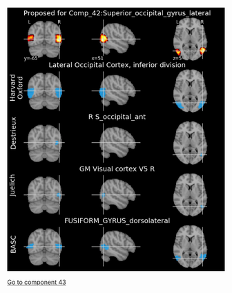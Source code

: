 ![42](preliminary/42.jpg "Component 42")

[Go to component 43](https://parietal-inria.github.io/MODL_atlas/64/43 "Component 43")
